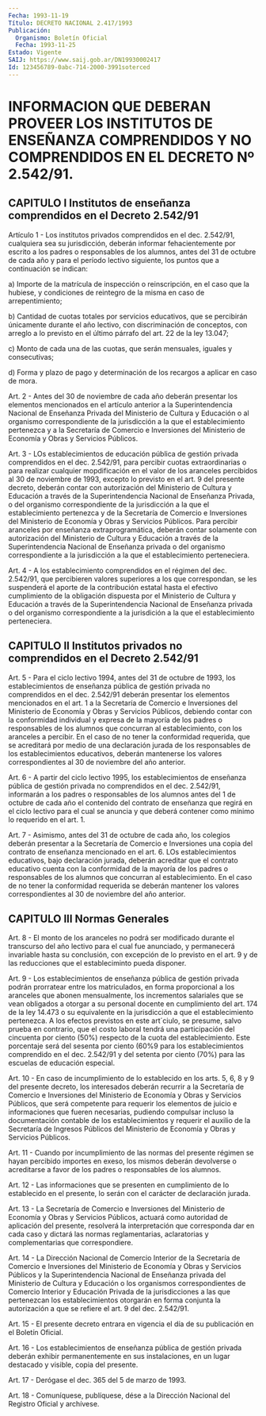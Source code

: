 ```yaml
---
Fecha: 1993-11-19
Título: DECRETO NACIONAL 2.417/1993
Publicación:
  Organismo: Boletín Oficial
  Fecha: 1993-11-25
Estado: Vigente
SAIJ: https://www.saij.gob.ar/DN19930002417
Id: 123456789-0abc-714-2000-3991soterced
---
```

# INFORMACION QUE DEBERAN PROVEER LOS INSTITUTOS DE ENSEÑANZA COMPRENDIDOS Y NO COMPRENDIDOS EN EL DECRETO Nº 2.542/91.

## CAPITULO I Institutos de enseñanza comprendidos en el Decreto 2.542/91

<a id="1"></a>
Artículo 1 - Los institutos privados comprendidos en el dec. 2.542/91, cualquiera sea su jurisdicción, deberán informar fehacientemente por escrito a los padres o responsables de los alumnos, antes del 31 de octubre de cada año y para el período lectivo siguiente, los puntos que a continuación se indican:

a) Importe de la matrícula de inspección o reinscripción, en el caso que la hubiese, y condiciones de reintegro de la misma en caso de arrepentimiento;

b) Cantidad de cuotas totales por servicios educativos, que se percibirán únicamente durante el año lectivo, con discriminación de conceptos, con arreglo a lo previsto en el último párrafo del art. 22 de la ley 13.047;

c) Monto de cada una de las cuotas, que serán mensuales, iguales y consecutivas;

d) Forma y plazo de pago y determinación de los recargos a aplicar en caso de mora.

<a id="2"></a>
Art. 2 - Antes del 30 de noviembre de cada año deberán presentar los elementos mencionados en el artículo anterior a la Superintendencia Nacional de Enseñanza Privada del Ministerio de Cultura y Educación o al organismo correspondiente de la jurisdicción a la que el establecimiento pertenezca y a la Secretaría de Comercio e Inversiones del Ministerio de Economía y Obras y Servicios Públicos.

<a id="3"></a>
Art. 3 - LOs establecimientos de educación pública de gestión privada comprendidos en el dec. 2.542/91, para percibir cuotas extraordinarias o para realizar cualquier mopdificación en el valor de los aranceles percibidos al 30 de noviembre de 1993, excepto lo previsto en el art. 9 del presente decreto, deberán contar con autorización del Ministerio de Cultura y Educación a través de la Superintendencia Nacional de Enseñanza Privada, o del organismo correspondiente de la jurisdicción a la que el establecimiento pertenezca y de la Secretaría de Comercio e Inversiones del Ministerio de Economía y Obras y Servicios Públicos. Para percibir aranceles por enseñanza extraprogramática, deberán contar solamente con autorización del Ministerio de Cultura y Educación a través de la Superintendencia Nacional de Enseñanza privada o del organismo correspondiente a la jurisdicción a la que el establecimiento perteneciera.

<a id="4"></a>
Art. 4 - A los establecimiento comprendidos en el régimen del dec. 2.542/91, que percibieren valores superiores a los que correspondan, se les suspenderá el aporte de la contribución estatal hasta el efectivo cumplimiento de la obligación dispuesta por el Ministerio de Cultura y Educación a través de la Superintendencia Nacional de Enseñanza privada o del organismo correspondiente a la jurisdición a la que el establecimiento perteneciera.

## CAPITULO II Institutos privados no comprendidos en el Decreto 2.542/91

<a id="5"></a>
Art. 5 - Para el ciclo lectivo 1994, antes del 31 de octubre de 1993, los establecimientos de enseñanza pública de gestión privada no comprendidos en el dec. 2.542/91 deberán presentar los elementos mencionados en el art. 1 a la Secretaría de Comercio e Inversiones del Ministerio de Economía y Obras y Servicios Públicos, debiendo contar con la conformidad individual y expresa de la mayoría de los padres o responsables de los alumnos que concurran al establecimiento, con los aranceles a percibir. En el caso de no tener la conformidad requerida, que se acreditará por medio de una declaración jurada de los responsables de los establecimientos educativos, deberán mantenerse los valores correspondientes al 30 de noviembre del año anterior.

<a id="6"></a>
Art. 6 - A partir del ciclo lectivo 1995, los establecimientos de enseñanza pública de gestión privada no comprendidos en el dec. 2.542/91, informarán a los padres o responsables de los alumnos antes del 1 de octubre de cada año el contenido del contrato de enseñanza que regirá en el ciclo lectivo para el cual se anuncia y que deberá contener como mínimo lo requerido en el art. 1.

<a id="7"></a>
Art. 7 - Asimismo, antes del 31 de octubre de cada año, los colegios deberán presentar a la Secretaría de Comercio e Inversiones una copia del contrato de enseñanza mencionado en el art. 6. LOs establecimientos educativos, bajo declaración jurada, deberán acreditar que el contrato educativo cuenta con la conformidad de la mayoría de los padres o responsables de los alumnos que concurran al establecimiento. En el caso de no tener la conformidad requerida se deberán mantener los valores correspondientes al 30 de noviembre del año anterior.

## CAPITULO III Normas Generales

<a id="8"></a>
Art. 8 - El monto de los aranceles no podrá ser modificado durante el transcurso del año lectivo para el cual fue anunciado, y permanecerá invariable hasta su conclusión, con excepción de lo previsto en el art. 9 y de las reducciones que el estableciminto pueda disponer.

<a id="9"></a>
Art. 9 - Los establecimientos de enseñanza pública de gestión privada podrán prorratear entre los matriculados, en forma proporcional a los aranceles que abonen mensualmente, los incrementos salariales que se vean obligados a otorgar a su personal docente en cumplimiento del art. 174 de la ley 14.473 o su equivalente en la jurisdicción a que el establecimiento pertenezca. A los efectos previstos en este art´ciulo, se presume, salvo prueba en contrario, que el costo laboral tendrá una participación del cincuenta por ciento (50%) respecto de la cuota del establecimiento. Este porcentaje será del sesenta por ciento (60%9 para los establecimientos comprendido en el dec. 2.542/91 y del setenta por ciento (70%) para las escuelas de educación especial.

<a id="10"></a>
Art. 10 - En caso de incumplimiento de lo establecido en los arts. 5, 6, 8 y 9 del presente decreto, los interesados deberán recurrir a la Secretaría de Comercio e Inversiones del Ministerio de Economía y Obras y Servicios Públicos, que será competente para requerir los elementos de juicio e informaciones que fueren necesarias, pudiendo compulsar incluso la documentación contable de los establecimientos y requerir el auxilio de la Secretaría de Ingresos Públicos del Ministerio de Economía y Obras y Servicios Públicos.

<a id="11"></a>
Art. 11 - Cuando por incumplimiento de las normas del presente régimen se hayan percibido importes en exeso, los mismos deberán devolverse o acreditarse a favor de los padres o responsables de los alumnos.

<a id="12"></a>
Art. 12 - Las informaciones que se presenten en cumplimiento de lo establecido en el presente, lo serán con el carácter de declaración jurada.

<a id="13"></a>
Art. 13 - La Secretaría de Comercio e Inversiones del Ministerio de Economía y Obras y Servicios Públicos, actuará como autoridad de aplicación del presente, resolverá la interpretación que corresponda dar en cada caso y dictará las normas reglamentarias, aclaratorias y complementarias que correspondiere.

<a id="14"></a>
Art. 14 - La Dirección Nacional de Comercio Interior de la Secretaría de Comercio e Inversiones del Ministerio de Economía y Obras y Servicios Públicos y la Superintendencia Nacional de Enseñanza privada del Ministerio de Cultura y Educación o los organismos correspondientes de Comercio Interior y Educación Privada de la jurisdicciones a las que pertenezcan los establecimientos otorgarán en forma conjunta la autorización a que se refiere el art. 9 del dec. 2.542/91.

<a id="15"></a>
Art. 15 - El presente decreto entrara en vigencia el día de su publicación en el Boletín Oficial.

<a id="16"></a>
Art. 16 - Los establecimientos de enseñanza pública de gestión privada deberán exhibir permanentemente en sus instalaciones, en un lugar destacado y visible, copia del presente.

<a id="17"></a>
Art. 17 - Derógase el dec. 365 del 5 de marzo de 1993.

<a id="18"></a>
Art. 18 - Comuníquese, publíquese, dése a la Dirección Nacional del Registro Oficial y archívese.